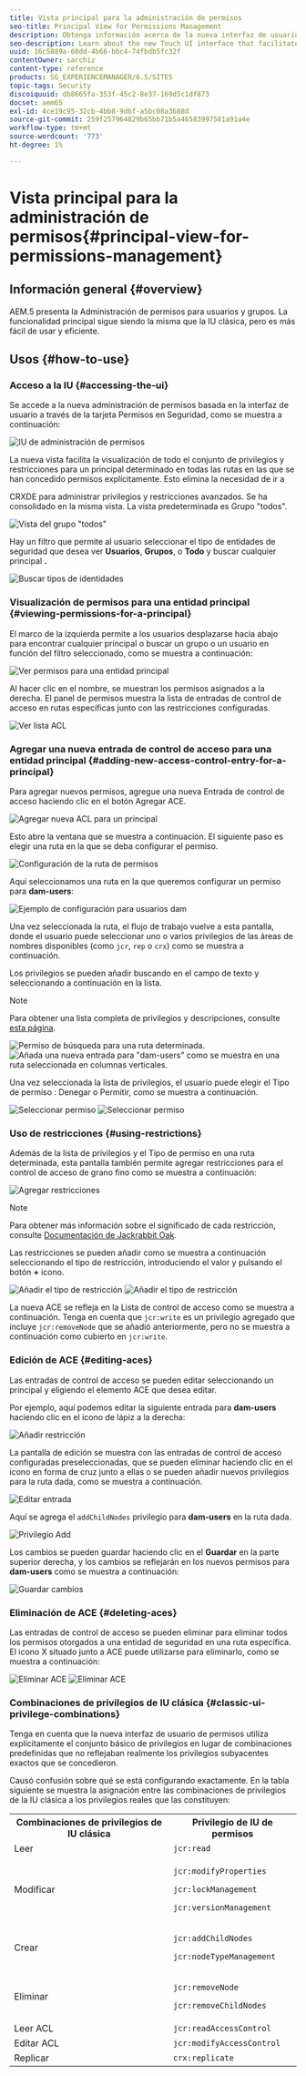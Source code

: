 ```yaml
---
title: Vista principal para la administración de permisos
seo-title: Principal View for Permissions Management
description: Obtenga información acerca de la nueva interfaz de usuario táctil que facilita la administración de permisos.
seo-description: Learn about the new Touch UI interface that facilitates permissions management.
uuid: 16c5889a-60dd-4b66-bbc4-74fbdb5fc32f
contentOwner: sarchiz
content-type: reference
products: SG_EXPERIENCEMANAGER/6.5/SITES
topic-tags: Security
discoiquuid: db8665fa-353f-45c2-8e37-169d5c1df873
docset: aem65
exl-id: 4ce19c95-32cb-4bb8-9d6f-a5bc08a3688d
source-git-commit: 259f257964829b65bb71b5a46583997581a91a4e
workflow-type: tm+mt
source-wordcount: '773'
ht-degree: 1%

---
```



# Vista principal para la administración de permisos{#principal-view-for-permissions-management}

## Información general {#overview}

AEM.5 presenta la Administración de permisos para usuarios y grupos. La funcionalidad principal sigue siendo la misma que la IU clásica, pero es más fácil de usar y eficiente.

## Usos {#how-to-use}

### Acceso a la IU {#accessing-the-ui}

Se accede a la nueva administración de permisos basada en la interfaz de usuario a través de la tarjeta Permisos en Seguridad, como se muestra a continuación:

![IU de administración de permisos](assets/screen_shot_2019-03-17at63333pm.png)

La nueva vista facilita la visualización de todo el conjunto de privilegios y restricciones para un principal determinado en todas las rutas en las que se han concedido permisos explícitamente. Esto elimina la necesidad de ir a

CRXDE para administrar privilegios y restricciones avanzados. Se ha consolidado en la misma vista. La vista predeterminada es Grupo &quot;todos&quot;.

![Vista del grupo &quot;todos&quot;](assets/unu-1.png)

Hay un filtro que permite al usuario seleccionar el tipo de entidades de seguridad que desea ver **Usuarios**, **Grupos**, o **Todo** y buscar cualquier principal **.**

![Buscar tipos de identidades](assets/image2019-3-20_23-52-51.png)

### Visualización de permisos para una entidad principal {#viewing-permissions-for-a-principal}

El marco de la izquierda permite a los usuarios desplazarse hacia abajo para encontrar cualquier principal o buscar un grupo o un usuario en función del filtro seleccionado, como se muestra a continuación:

![Ver permisos para una entidad principal](assets/doi-1.png)

Al hacer clic en el nombre, se muestran los permisos asignados a la derecha. El panel de permisos muestra la lista de entradas de control de acceso en rutas específicas junto con las restricciones configuradas.

![Ver lista ACL](assets/trei-1.png)

### Agregar una nueva entrada de control de acceso para una entidad principal {#adding-new-access-control-entry-for-a-principal}

Para agregar nuevos permisos, agregue una nueva Entrada de control de acceso haciendo clic en el botón Agregar ACE.

![Agregar nueva ACL para un principal](assets/patru.png)

Esto abre la ventana que se muestra a continuación. El siguiente paso es elegir una ruta en la que se deba configurar el permiso.

![Configuración de la ruta de permisos](assets/cinci-1.png)

Aquí seleccionamos una ruta en la que queremos configurar un permiso para **dam-users**:

![Ejemplo de configuración para usuarios dam](assets/sase-1.png)

Una vez seleccionada la ruta, el flujo de trabajo vuelve a esta pantalla, donde el usuario puede seleccionar uno o varios privilegios de las áreas de nombres disponibles (como `jcr`, `rep` o `crx`) como se muestra a continuación.

Los privilegios se pueden añadir buscando en el campo de texto y seleccionando a continuación en la lista.

>[!NOTE]
>
>Para obtener una lista completa de privilegios y descripciones, consulte [esta página](/help/sites-administering/user-group-ac-admin.md#access-right-management).

![Permiso de búsqueda para una ruta determinada.](assets/image2019-3-21_0-5-47.png) ![Añada una nueva entrada para &quot;dam-users&quot; como se muestra en una ruta seleccionada en columnas verticales.](assets/image2019-3-21_0-6-53.png)

Una vez seleccionada la lista de privilegios, el usuario puede elegir el Tipo de permiso : Denegar o Permitir, como se muestra a continuación.

![Seleccionar permiso](assets/screen_shot_2019-03-17at63938pm.png) ![Seleccionar permiso](assets/screen_shot_2019-03-17at63947pm.png)

### Uso de restricciones {#using-restrictions}

Además de la lista de privilegios y el Tipo de permiso en una ruta determinada, esta pantalla también permite agregar restricciones para el control de acceso de grano fino como se muestra a continuación:

![Agregar restricciones](assets/image2019-3-21_1-4-14.png)

>[!NOTE]
>
>Para obtener más información sobre el significado de cada restricción, consulte [Documentación de Jackrabbit Oak](https://jackrabbit.apache.org/oak/docs/security/authorization/restriction.html).

Las restricciones se pueden añadir como se muestra a continuación seleccionando el tipo de restricción, introduciendo el valor y pulsando el botón **+** icono.

![Añadir el tipo de restricción](assets/sapte-1.png) ![Añadir el tipo de restricción](assets/opt-1.png)

La nueva ACE se refleja en la Lista de control de acceso como se muestra a continuación. Tenga en cuenta que `jcr:write` es un privilegio agregado que incluye `jcr:removeNode` que se añadió anteriormente, pero no se muestra a continuación como cubierto en `jcr:write`.

### Edición de ACE {#editing-aces}

Las entradas de control de acceso se pueden editar seleccionando un principal y eligiendo el elemento ACE que desea editar.

Por ejemplo, aquí podemos editar la siguiente entrada para **dam-users** haciendo clic en el icono de lápiz a la derecha:

![Añadir restricción](assets/image2019-3-21_0-35-39.png)

La pantalla de edición se muestra con las entradas de control de acceso configuradas preseleccionadas, que se pueden eliminar haciendo clic en el icono en forma de cruz junto a ellas o se pueden añadir nuevos privilegios para la ruta dada, como se muestra a continuación.

![Editar entrada](assets/noua-1.png)

Aquí se agrega el `addChildNodes` privilegio para **dam-users** en la ruta dada.

![Privilegio Add](assets/image2019-3-21_0-45-35.png)

Los cambios se pueden guardar haciendo clic en el **Guardar** en la parte superior derecha, y los cambios se reflejarán en los nuevos permisos para **dam-users** como se muestra a continuación:

![Guardar cambios](assets/zece-1.png)

### Eliminación de ACE {#deleting-aces}

Las entradas de control de acceso se pueden eliminar para eliminar todos los permisos otorgados a una entidad de seguridad en una ruta específica. El icono X situado junto a ACE puede utilizarse para eliminarlo, como se muestra a continuación:

![Eliminar ACE](assets/image2019-3-21_0-53-19.png) ![Eliminar ACE](assets/unspe.png)

### Combinaciones de privilegios de IU clásica {#classic-ui-privilege-combinations}

Tenga en cuenta que la nueva interfaz de usuario de permisos utiliza explícitamente el conjunto básico de privilegios en lugar de combinaciones predefinidas que no reflejaban realmente los privilegios subyacentes exactos que se concedieron.

Causó confusión sobre qué se está configurando exactamente. En la tabla siguiente se muestra la asignación entre las combinaciones de privilegios de la IU clásica a los privilegios reales que las constituyen:

<table>
 <tbody>
  <tr>
   <th>Combinaciones de privilegios de IU clásica</th>
   <th>Privilegio de IU de permisos</th>
  </tr>
  <tr>
   <td>Leer</td>
   <td><code>jcr:read</code></td>
  </tr>
  <tr>
   <td>Modificar</td>
   <td><p><code>jcr:modifyProperties</code></p> <p><code>jcr:lockManagement</code></p> <p><code>jcr:versionManagement</code></p> </td>
  </tr>
  <tr>
   <td>Crear</td>
   <td><p><code>jcr:addChildNodes</code></p> <p><code>jcr:nodeTypeManagement</code></p> </td>
  </tr>
  <tr>
   <td>Eliminar</td>
   <td><p><code>jcr:removeNode</code></p> <p><code>jcr:removeChildNodes</code></p> </td>
  </tr>
  <tr>
   <td>Leer ACL</td>
   <td><code>jcr:readAccessControl</code></td>
  </tr>
  <tr>
   <td>Editar ACL</td>
   <td><code>jcr:modifyAccessControl</code></td>
  </tr>
  <tr>
   <td>Replicar</td>
   <td><code>crx:replicate</code></td>
  </tr>
 </tbody>
</table>

